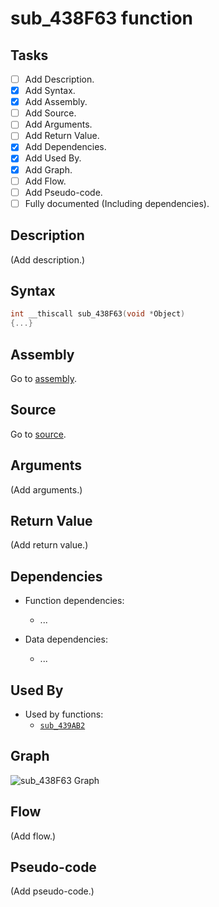 # sub_438F63 function

## Tasks

- [ ] Add Description.
- [X] Add Syntax.
- [X] Add Assembly.
- [ ] Add Source.
- [ ] Add Arguments.
- [ ] Add Return Value.
- [X] Add Dependencies.
- [X] Add Used By.
- [X] Add Graph.
- [ ] Add Flow.
- [ ] Add Pseudo-code.
- [ ] Fully documented (Including dependencies).

## Description

(Add description.)

## Syntax

```c
int __thiscall sub_438F63(void *Object)
{...}
```

## Assembly

Go to [assembly](../asm/sub_438F63.asm).

## Source

Go to [source](../cc/sub_438F63.cc).

## Arguments

(Add arguments.)

## Return Value

(Add return value.)

## Dependencies

* Function dependencies:
  * ...


* Data dependencies:
  * ...

## Used By

* Used by functions:
  * [`sub_439AB2`](../md/sub_439AB2.md)

## Graph

![sub_438F63 Graph](../svg/sub_438F63.svg "sub_438F63 Graph")

## Flow

(Add flow.)

## Pseudo-code

(Add pseudo-code.)
